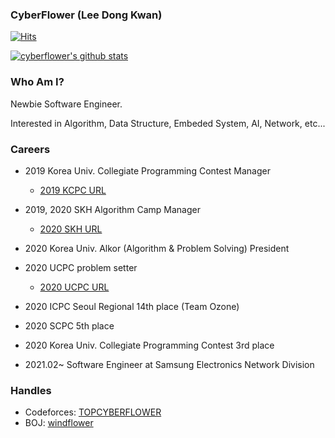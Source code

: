 ### CyberFlower (Lee Dong Kwan)

[![Hits](https://hits.seeyoufarm.com/api/count/incr/badge.svg?url=https%3A%2F%2Fgithub.com%2Fcyberflower&count_bg=%2379C83D&title_bg=%23555555&icon=&icon_color=%23E7E7E7&title=hits&edge_flat=false)](https://hits.seeyoufarm.com)

[![cyberflower's github stats](https://github-readme-stats.vercel.app/api?username=cyberflower&show_icons=true)](https://github-readme-stats.vercel.app/api?username=cyberflower)

### Who Am I?

Newbie Software Engineer.

Interested in Algorithm, Data Structure, Embeded System, AI, Network, etc...

### Careers

- 2019 Korea Univ. Collegiate Programming Contest Manager 
  * [2019 KCPC URL](http://codeforces.com/group/YxujPqBpFr/blog)
- 2019, 2020 SKH Algorithm Camp Manager 
  * [2020 SKH URL](http://codeforces.com/group/q4aFsZ9De9/blog)
- 2020 Korea Univ. Alkor (Algorithm & Problem Solving) President
- 2020 UCPC problem setter
  * [2020 UCPC URL](https://www.acmicpc.net/category/detail/2272)


- 2020 ICPC Seoul Regional 14th place (Team Ozone)
- 2020 SCPC 5th place
- 2020 Korea Univ. Collegiate Programming Contest 3rd place


- 2021.02~ Software Engineer at Samsung Electronics Network Division

### Handles

- Codeforces: [TOPCYBERFLOWER](https://codeforces.com/profile/TOPCYBERFLOWER)
- BOJ: [windflower](https://www.acmicpc.net/user/windflower)

<!--
**CyberFlower/CyberFlower** is a ✨ _special_ ✨ repository because its `README.md` (this file) appears on your GitHub profile.

Here are some ideas to get you started:

- 🔭 I’m currently working on ...
- 🌱 I’m currently learning ...
- 👯 I’m looking to collaborate on ...
- 🤔 I’m looking for help with ...
- 💬 Ask me about ...
- 📫 How to reach me: ...
- 😄 Pronouns: ...
- ⚡ Fun fact: ...
-->
